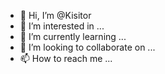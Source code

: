 - 👋 Hi, I’m @Kisitor
- 👀 I’m interested in ...
- 🌱 I’m currently learning ...
- 💞️ I’m looking to collaborate on ...
- 📫 How to reach me ...

<!---
Kisitor/Kisitor is a ✨ special ✨ repository because its `README.md` (this file) appears on your GitHub profile.
You can click the Preview link to take a look at your changes.
--->
